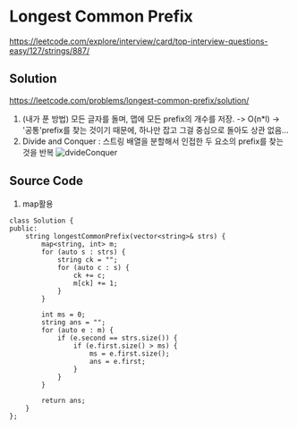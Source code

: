 # Longest Common Prefix
https://leetcode.com/explore/interview/card/top-interview-questions-easy/127/strings/887/

## Solution
https://leetcode.com/problems/longest-common-prefix/solution/
1. (내가 푼 방법) 모든 글자를 돌며, 맵에 모든 prefix의 개수를 저장. -> O(n*l)
-> '공통'prefix를 찾는 것이기 때문에, 하나만 잡고 그걸 중심으로 돌아도 상관 없음...
2. Divide and Conquer
: 스트링 배열을 분할해서 인접한 두 요소의 prefix를 찾는 것을 반복
![dvideConquer](./devideConquer)

## Source Code
1. map활용
~~~
class Solution {
public:
    string longestCommonPrefix(vector<string>& strs) {
        map<string, int> m;
        for (auto s : strs) {
            string ck = "";
            for (auto c : s) {
                ck += c;
                m[ck] += 1;
            }
        }
        
        int ms = 0;
        string ans = "";
        for (auto e : m) {
            if (e.second == strs.size()) {
                if (e.first.size() > ms) {
                    ms = e.first.size();
                    ans = e.first;
                } 
            }
        }

        return ans;
    }
};
~~~
